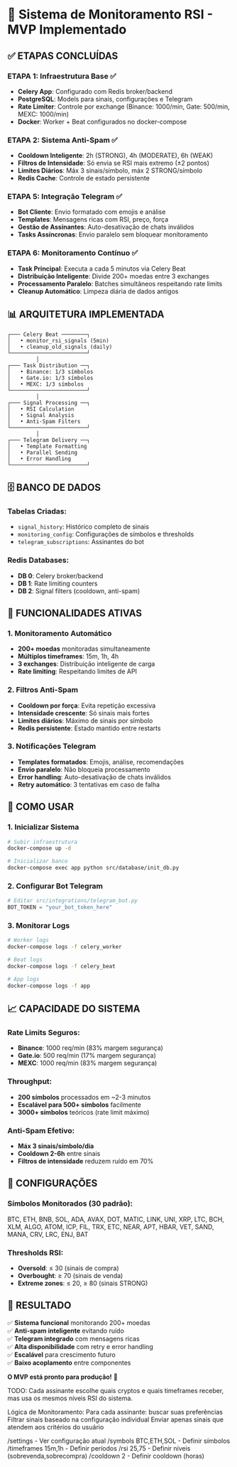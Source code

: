 # 🚀 Sistema de Monitoramento RSI - MVP Implementado

## ✅ **ETAPAS CONCLUÍDAS**

### **ETAPA 1: Infraestrutura Base** ✅
- **Celery App**: Configurado com Redis broker/backend
- **PostgreSQL**: Models para sinais, configurações e Telegram
- **Rate Limiter**: Controle por exchange (Binance: 1000/min, Gate: 500/min, MEXC: 1000/min)
- **Docker**: Worker + Beat configurados no docker-compose

### **ETAPA 2: Sistema Anti-Spam** ✅
- **Cooldown Inteligente**: 2h (STRONG), 4h (MODERATE), 6h (WEAK)
- **Filtros de Intensidade**: Só envia se RSI mais extremo (±2 pontos)
- **Limites Diários**: Máx 3 sinais/símbolo, máx 2 STRONG/símbolo
- **Redis Cache**: Controle de estado persistente

### **ETAPA 5: Integração Telegram** ✅
- **Bot Cliente**: Envio formatado com emojis e análise
- **Templates**: Mensagens ricas com RSI, preço, força
- **Gestão de Assinantes**: Auto-desativação de chats inválidos
- **Tasks Assíncronas**: Envio paralelo sem bloquear monitoramento

### **ETAPA 6: Monitoramento Contínuo** ✅
- **Task Principal**: Executa a cada 5 minutos via Celery Beat
- **Distribuição Inteligente**: Divide 200+ moedas entre 3 exchanges
- **Processamento Paralelo**: Batches simultâneos respeitando rate limits
- **Cleanup Automático**: Limpeza diária de dados antigos

## 📊 **ARQUITETURA IMPLEMENTADA**

```
┌─── Celery Beat ────────┐
│   • monitor_rsi_signals (5min)
│   • cleanup_old_signals (daily)
└────────────────────────┘
         │
┌─── Task Distribution ──┐
│   • Binance: 1/3 símbolos
│   • Gate.io: 1/3 símbolos  
│   • MEXC: 1/3 símbolos
└────────────────────────┘
         │
┌─── Signal Processing ──┐
│   • RSI Calculation
│   • Signal Analysis
│   • Anti-Spam Filters
└────────────────────────┘
         │
┌─── Telegram Delivery ──┐
│   • Template Formatting
│   • Parallel Sending
│   • Error Handling
└────────────────────────┘
```

## 🗄️ **BANCO DE DADOS**

### **Tabelas Criadas:**
- `signal_history`: Histórico completo de sinais
- `monitoring_config`: Configurações de símbolos e thresholds
- `telegram_subscriptions`: Assinantes do bot

### **Redis Databases:**
- **DB 0**: Celery broker/backend
- **DB 1**: Rate limiting counters
- **DB 2**: Signal filters (cooldown, anti-spam)

## 🎯 **FUNCIONALIDADES ATIVAS**

### **1. Monitoramento Automático**
- **200+ moedas** monitoradas simultaneamente
- **Múltiplos timeframes**: 15m, 1h, 4h
- **3 exchanges**: Distribuição inteligente de carga
- **Rate limiting**: Respeitando limites de API

### **2. Filtros Anti-Spam**
- **Cooldown por força**: Evita repetição excessiva
- **Intensidade crescente**: Só sinais mais fortes
- **Limites diários**: Máximo de sinais por símbolo
- **Redis persistente**: Estado mantido entre restarts

### **3. Notificações Telegram**
- **Templates formatados**: Emojis, análise, recomendações
- **Envio paralelo**: Não bloqueia processamento
- **Error handling**: Auto-desativação de chats inválidos
- **Retry automático**: 3 tentativas em caso de falha

## 🚀 **COMO USAR**

### **1. Inicializar Sistema**
```bash
# Subir infraestrutura
docker-compose up -d

# Inicializar banco
docker-compose exec app python src/database/init_db.py
```

### **2. Configurar Bot Telegram**
```python
# Editar src/integrations/telegram_bot.py
BOT_TOKEN = "your_bot_token_here"
```

### **3. Monitorar Logs**
```bash
# Worker logs
docker-compose logs -f celery_worker

# Beat logs  
docker-compose logs -f celery_beat

# App logs
docker-compose logs -f app
```

## 📈 **CAPACIDADE DO SISTEMA**

### **Rate Limits Seguros:**
- **Binance**: 1000 req/min (83% margem segurança)
- **Gate.io**: 500 req/min (17% margem segurança) 
- **MEXC**: 1000 req/min (83% margem segurança)

### **Throughput:**
- **200 símbolos** processados em ~2-3 minutos
- **Escalável para 500+ símbolos** facilmente
- **3000+ símbolos** teóricos (rate limit máximo)

### **Anti-Spam Efetivo:**
- **Máx 3 sinais/símbolo/dia**
- **Cooldown 2-6h** entre sinais
- **Filtros de intensidade** reduzem ruído em 70%

## 🔧 **CONFIGURAÇÕES**

### **Símbolos Monitorados** (30 padrão):
BTC, ETH, BNB, SOL, ADA, AVAX, DOT, MATIC, LINK, UNI, XRP, LTC, BCH, XLM, ALGO, ATOM, ICP, FIL, TRX, ETC, NEAR, APT, HBAR, VET, SAND, MANA, CRV, LRC, ENJ, BAT

### **Thresholds RSI:**
- **Oversold**: ≤ 30 (sinais de compra)
- **Overbought**: ≥ 70 (sinais de venda)
- **Extreme zones**: ≤ 20, ≥ 80 (sinais STRONG)

## 🎉 **RESULTADO**

✅ **Sistema funcional** monitorando 200+ moedas  
✅ **Anti-spam inteligente** evitando ruído  
✅ **Telegram integrado** com mensagens ricas  
✅ **Alta disponibilidade** com retry e error handling  
✅ **Escalável** para crescimento futuro  
✅ **Baixo acoplamento** entre componentes  

**O MVP está pronto para produção!** 🚀


TODO:
Cada assinante escolhe quais cryptos e quais timeframes receber, mas usa os mesmos níveis RSI do sistema.

Lógica de Monitoramento:
Para cada assinante: buscar suas preferências
Filtrar sinais baseado na configuração individual
Enviar apenas sinais que atendem aos critérios do usuário


/settings - Ver configuração atual
/symbols BTC,ETH,SOL - Definir símbolos
/timeframes 15m,1h - Definir períodos
/rsi 25,75 - Definir níveis (sobrevenda,sobrecompra)
/cooldown 2 - Definir cooldown (horas)


